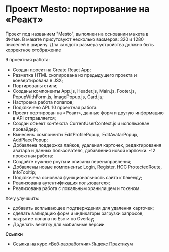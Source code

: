 # Проект Mesto: портирование на «Реакт»

Проект под названием "Mesto", выполнен на основании макета в Фигме. В макете присутсвуют несколько вазмеров: 320 и 1280 пикселей в ширину. Дла каждого размера устройства должно быть корректное отображение

9 проектная работа:
- Создан проект на Create React App;
- Разметка HTML скопирована из предыдущего проекта и конвертирована в JSX;
- Портированы стили;
- Созданы компоненты App.js, Header.js, Main.js, Footer.js, PopupWithForm.js, ImagePopup.js, Card.js;
- Настроена работа попапов;
- Подключено API.
10 проектная работа:
- Проект портирован на «Реакт», данные форм и другую информацию в API отправляется;
- Создан объект контекста CurrentUserContext.js и использован провайдер;
- Вынесены компоненты EditProfilePopup, EditAvatarPopup, AddPlacePopup;
- Добавлена поддержка лайков, удаления карточек, редактирования аватара и данных пользователя, добавления новой карточки.
-12 проектная работа:
- Создайте нужные роуты и описаны перенаправления;
- Добавлены новые компоненты: Login, Register, HOC ProtectedRoute, InfoTooltip;
- Подключена основная функциональность сайта к бэкенду;
- Реализована аутентификация пользователя;
- Реализована работа с локальным хранилищем и токеном.

Хочу улучшить:
- добавить всплывающее подтверждения для удаления карточек;
- сделать валидацию форм и индикаторы загрузки запросов,
- закрытие попапа по Esc и по Overlay;
- Доделать веквтку для мобильные версии


**Ссылки**

* [Ссылка на курс «Веб‑разработчик» Яндекс Практикум](https://practicum.yandex.ru/web/)
